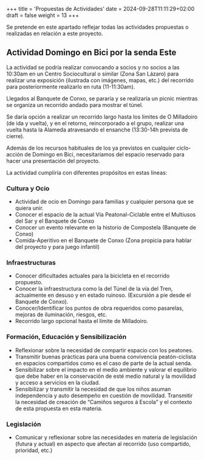 +++
title = 'Propuestas de Actividades'
date = 2024-09-28T11:11:29+02:00
draft = false
weight = 13
+++

Se pretende en este apartado reflejar todas las actividades propuestas o realizadas en relación a este proyecto.

## Actividad Domingo en Bici por la senda Este

La actividad se podría realizar convocando a socios y no socios a las 10:30am en un Centro Sociocultural o similar (Zona San Lázaro) para realizar una exposición (ilustrada con imágenes, mapas, etc.) del recorrido para posteriormente realizarlo en ruta (11-11:30am).

Llegados al Banquete de Conxo, se pararía y se realizaría un picnic mientras se organiza un recorrido andado para mostrar el túnel.

Se daría opción a realizar un recorrido largo hasta los límites de O Milladoiro (de ida y vuelta), y en el retorno, reincorporado a el grupo, realizar una vuelta hasta la Alameda atravesando el ensanche (13:30-14h prevista de cierre).

Además de los recursos habituales de los ya previstos en cualquier ciclo-acción de Domingo en Bici, necesitaríamos del espacio reservado para hacer una presentación del proyecto.

La actividad cumpliría con diferentes propósitos en estas líneas:

### Cultura y Ocio

- Actividad de ocio en Domingo para familias y cualquier persona que se quiera unir.
- Conocer el espacio de la actual Vía Peatonal-Ciclable entre el Multiusos del Sar y el Banquete de Conxo
- Conocer un evento relevante en la historio de Compostela (Banquete de Conxo)
- Comida-Aperitivo en el Banquete de Conxo (Zona propicia para hablar del proyecto y para juego infantil)

### Infraestructuras

- Conocer dificultades actuales para la bicicleta en el recorrido propuesto.
- Conocer la infraestructura como la del Túnel de la vía del Tren, actualmente en desuso y en estado ruinoso. (Excursión a pie desde el Banquete de Conxo).
- Conocer/Identificar los puntos de obra requeridos como pasarelas, mejoras de iluminación, riesgos, etc.
- Recorrido largo opcional hasta el límite de Milladoiro.

### Formación, Educación y Sensibilización

- Reflexionar sobre la necesidad de compartir espacio con los peatones.
- Transmitir buenas prácticas para una buena convivencia peatón-ciclista en espacios compartidos como es el caso de parte de la actual senda.
- Sensibilizar sobre el impacto en el medio ambiente y valorar el equilibrio que debe haber en la conservación de esté medio natural y la movilidad y acceso a servicios en la ciudad.
- Sensibilizar y transmitir la necesidad de que los niños asuman independencia y auto desempeño en cuestión de movilidad. Transmitir la necesidad de creación de “Camiños seguros á Escola” y el contexto de esta propuesta en esta materia.

### Legislación

- Comunicar y reflexionar sobre las necesidades en materia de legislación (futura y actual) en aspecto que afectan al recorrido (uso compartido, prioridad, etc.)
